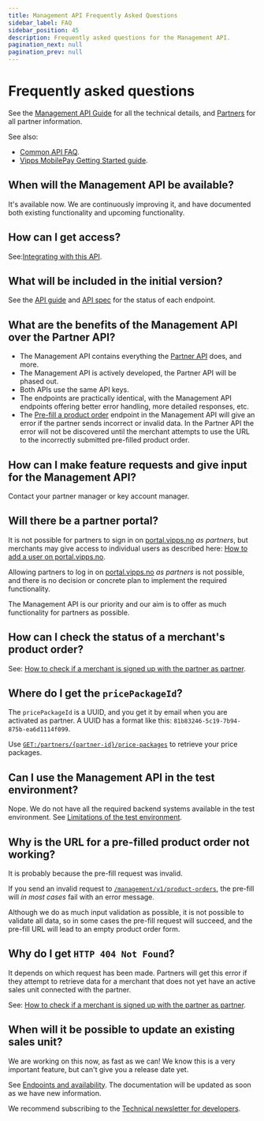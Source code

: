 ```yaml
---
title: Management API Frequently Asked Questions
sidebar_label: FAQ
sidebar_position: 45
description: Frequently asked questions for the Management API.
pagination_next: null
pagination_prev: null
---
```


# Frequently asked questions

See the
[Management API Guide](management-api-guide.md)
for all the technical details, and
[Partners](https://developer.vippsmobilepay.com/docs/partner/)
for all partner information.

See also:

* [Common API FAQ](https://developer.vippsmobilepay.com/docs/faqs).
* [Vipps MobilePay Getting Started guide](https://developer.vippsmobilepay.com/docs/getting-started).

## When will the Management API be available?

It's available now. We are continuously improving it, and have documented both existing functionality
and upcoming functionality.

## How can I get access?

See:[Integrating with this API](https://developer.vippsmobilepay.com/docs/APIs/management-api/management-api-guide/#integrating-with-this-api).

## What will be included in the initial version?

See the
[API guide](https://developer.vippsmobilepay.com/docs/APIs/management-api/management-api-guide/)
and
[API spec](https://developer.vippsmobilepay.com/api/management/)
for the status of each endpoint.

## What are the benefits of the Management API over the Partner API?

* The Management API contains everything the
  [Partner API](https://developer.vippsmobilepay.com/docs/APIs/partner-api/) does, and more.
* The Management API is actively developed, the Partner API will be phased out.
* Both APIs use the same API keys.
* The endpoints are practically identical, with the Management API endpoints offering better
  error handling, more detailed responses, etc.
* The
  [Pre-fill a product order](https://developer.vippsmobilepay.com/docs/APIs/management-api/management-api-guide/#pre-fill-a-product-order)
  endpoint in the Management API will give an error if the partner sends incorrect or invalid data.
  In the Partner API the error will not be discovered until the merchant attempts to use the URL
  to the incorrectly submitted pre-filled product order.  

## How can I make feature requests and give input for the Management API?

Contact your partner manager or key account manager.

## Will there be a partner portal?

It is not possible for partners to sign in on
[portal.vipps.no](https://portal.vipps.no)
*as partners*, but merchants may give access to individual users
as described here:
[How to add a user on portal.vipps.no](https://developer.vippsmobilepay.com/docs/partner/add-portal-user/).

Allowing partners to log in on
[portal.vipps.no](https://portal.vipps.no)
*as partners* is not possible,
and there is no decision or concrete plan to implement the required functionality.

The Management API is our priority and our aim is to offer as much functionality for partners
as possible.

## How can I check the status of a merchant's product order?

See:
[How to check if a merchant is signed up with the partner as partner](https://developer.vippsmobilepay.com/docs/partner/#how-to-check-if-a-merchant-is-signed-up-with-the-partner-as-partner).

## Where do I get the `pricePackageId`?

The `pricePackageId` is a UUID, and you get it by email when you are activated as partner.
A UUID has a format like this: `81b83246-5c19-7b94-875b-ea6d1114f099`.

Use
[`GET:/partners/{partner-id}/price-packages`](https://developer.vippsmobilepay.com/api/management/#tag/Partners/operation/getPartnerPricePackages)
to retrieve your price packages.

## Can I use the Management API in the test environment?

Nope. We do not have all the required backend systems available in the test
environment. See
[Limitations of the test environment](https://developer.vippsmobilepay.com/docs/test-environment/#limitations-of-the-test-environment).

## Why is the URL for a pre-filled product order not working?

It is probably because the pre-fill request was invalid.

If you send an invalid request to
[`/management/v1/product-orders`](https://developer.vippsmobilepay.com/api/management/#tag/Product-orders/operation/orderProduct),
the pre-fill will *in most cases* fail with an error message.

Although we do as much input validation as possible, it is not possible to validate all data, so in some cases the
pre-fill request will succeed, and the pre-fill URL will lead to an empty product order form.

## Why do I get `HTTP 404 Not Found`?

It depends on which request has been made.
Partners will get this error if they attempt to retrieve data for a merchant that does not yet have
an active sales unit connected with the partner.

See:
[How to check if a merchant is signed up with the partner as partner](https://developer.vippsmobilepay.com/docs/partner#how-to-check-if-a-merchant-is-signed-up-with-the-partner-as-partner).

## When will it be possible to update an existing sales unit?

We are working on this now, as fast as we can!
We know this is a very important feature, but can't give you a release date yet.

See
[Endpoints and availability](https://developer.vippsmobilepay.com/docs/APIs/management-api/management-api-guide/#endpoints-and-availability).
The documentation will be updated as soon as we have new information.

We recommend subscribing to the
[Technical newsletter for developers](https://developer.vippsmobilepay.com/docs/newsletters).
